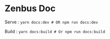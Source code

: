 # Zenbus Doc

Serve : ```yarn docs:dev # OR npm run docs:dev```

Build : ```yarn docs:build # Or npm run docs:build```